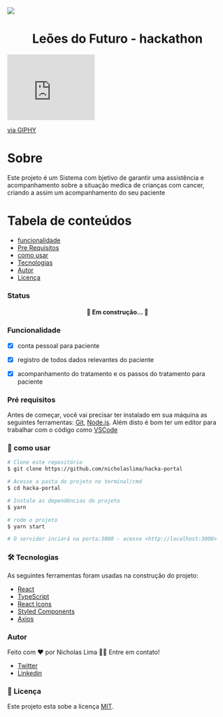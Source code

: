 
<img src="https://img.shields.io/static/v1?label=project&message=leoesdofuturo&color=7159c1&style=for-the-badge&logo=ghost"/>
<h1 align="center">Leões do Futuro - hackathon</h1>

<iframe src="https://giphy.com/embed/6RcaDOZ0FX16NcSgBI" width="200" frameBorder="0" class="giphy-embed" allowFullScreen></iframe><p><a href="https://giphy.com/gifs/app-weatherapp-6RcaDOZ0FX16NcSgBI">via GIPHY</a></p>

# Sobre

Este projeto é um Sistema com bjetivo de garantir uma assistência e acompanhamento sobre a situação medica de crianças com cancer, criando a assim um acompanhamento do seu paciente 

Tabela de conteúdos
=================
<!--ts-->
   * [funcionalidade](#funcionalidade)
   * [Pre Requisitos](#Pre-requisitos)
   * [como usar](#--como-usar)
   * [Tecnologias](#-tecnologias)
   * [Autor](#autor)
   * [Licença](#Licenca)
<!--te-->

<h3>Status</h3>
<h4 align="center"> 
 🚀 Em construção...  🚧
</h4>

 ### Funcionalidade

- [x] conta pessoal para paciente
- [x] registro de todos dados relevantes do paciente
- [x] acompanhamento do tratamento e os passos do tratamento para paciente




### Pré requisitos

Antes de começar, você vai precisar ter instalado em sua máquina as seguintes ferramentas:
[Git](https://git-scm.com), [Node.js](https://nodejs.org/en/). 
Além disto é bom ter um editor para trabalhar com o código como [VSCode](https://code.visualstudio.com/)



### 🎲 como usar
```bash
# Clone este repositório
$ git clone https://github.com/nicholaslima/hacka-portal

# Acesse a pasta do projeto no terminal/cmd
$ cd hacka-portal

# Instale as dependências do projeto
$ yarn 

# rode o projeto
$ yarn start

# O servidor inciará na porta:3000 - acesse <http://localhost:3000>

```  

 
### 🛠 Tecnologias

As seguintes ferramentas foram usadas na construção do projeto:

- [React](https://pt-br.reactjs.org/)
- [TypeScript](https://www.typescriptlang.org/)
- [React Icons](https://react-icons.github.io/react-icons/)
- [Styled Components](https://styled-components.com/)
- [Axios](https://www.npmjs.com/package/axios)


### Autor
 
 Feito com ❤️ por Nicholas Lima 👋🏽 Entre em contato!

- [Twitter](https://twitter.com/nichola58915429)
- [Linkedin](https://www.linkedin.com/in/nicholas-lima-a360311bb/)


### 📝 Licença

Este projeto esta sobe a licença [MIT](./LICENSE).
